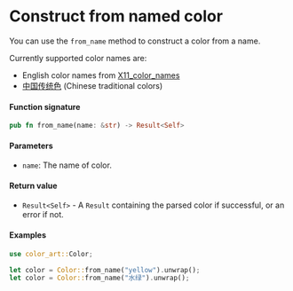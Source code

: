 # Construct from named color

You can use the `from_name` method to construct a color from a name.

Currently supported color names are:

- English color names from [X11_color_names](https://en.wikipedia.org/wiki/X11_color_names)
- [中国传统色](https://github.com/jufjzq/Chinese-Traditional-Colors/blob/master/src/assets/colors.json) (Chinese traditional colors)

#### Function signature

```rust
pub fn from_name(name: &str) -> Result<Self>
```

#### Parameters

* `name`: The name of color.

#### Return value

* `Result<Self>` - A `Result` containing the parsed color if successful, or an error if not.

#### Examples

```rust
use color_art::Color;

let color = Color::from_name("yellow").unwrap();
let color = Color::from_name("水绿").unwrap();
```
